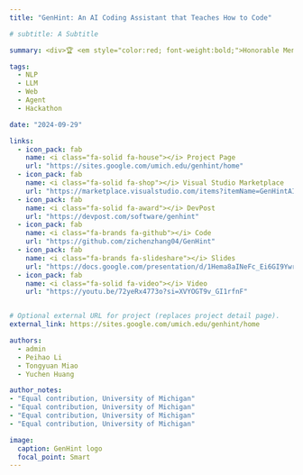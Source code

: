 ```yaml
---
title: "GenHint: An AI Coding Assistant that Teaches How to Code"

# subtitle: A Subtitle

summary: <div>🏆 <em style="color:red; font-weight:bold;">Honorable Mention Best Developer Tool</em> 🏆. <em>MHacks 17 Hackathon, 2024</em></div><div><p style="color:gray;"><b>Zichen Zhang</b>*, Peihao Li*, Tongyuan Miao*, Yuchen Huang*.<br></p></div>Unlike conventional AI coding assistants like GitHub Copilot, GenHint does not give you codes directly. Instead, it generates code templates with "TODO" comments and explains each subproblem for you. It's powered by Llama 3 70B hosted on Groq. Published as a VS Code Extension and easy to download, it will be a great companion for your coding workflow.

tags:
  - NLP
  - LLM
  - Web
  - Agent
  - Hackathon

date: "2024-09-29"

links:
  - icon_pack: fab
    name: <i class="fa-solid fa-house"></i> Project Page
    url: "https://sites.google.com/umich.edu/genhint/home"
  - icon_pack: fab
    name: <i class="fa-solid fa-shop"></i> Visual Studio Marketplace
    url: "https://marketplace.visualstudio.com/items?itemName=GenHintAI.genhint"
  - icon_pack: fab
    name: <i class="fa-solid fa-award"></i> DevPost
    url: "https://devpost.com/software/genhint"
  - icon_pack: fab
    name: <i class="fa-brands fa-github"></i> Code
    url: "https://github.com/zichenzhang04/GenHint"
  - icon_pack: fab
    name: <i class="fa-brands fa-slideshare"></i> Slides
    url: "https://docs.google.com/presentation/d/1Hema8aINeFc_Ei6GI9Ywr5kVhC1Pzar6dIe9H8K3xzc/edit?usp=sharing"
  - icon_pack: fab
    name: <i class="fa-solid fa-video"></i> Video
    url: "https://youtu.be/72yeRx4773o?si=XVYOGT9v_GI1rfnF"


# Optional external URL for project (replaces project detail page).
external_link: https://sites.google.com/umich.edu/genhint/home

authors:
  - admin
  - Peihao Li
  - Tongyuan Miao
  - Yuchen Huang

author_notes:
- "Equal contribution, University of Michigan"
- "Equal contribution, University of Michigan"
- "Equal contribution, University of Michigan"
- "Equal contribution, University of Michigan"

image:
  caption: GenHint logo
  focal_point: Smart
---
```

